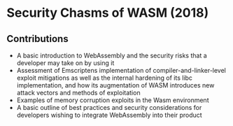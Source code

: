 # Security Chasms of WASM (2018)

## Contributions
- A basic introduction to WebAssembly and the security risks that a developer may take on by using it
- Assessment of Emscriptens implementation of compiler-and-linker-level exploit mitigations as well as the internal hardening of its libc implementation, and how its augmentation of WASM introduces new attack vectors and methods of exploitation
- Examples of memory corruption exploits in the Wasm environment
- A basic outline of best practices and security considerations for developers wishing to integrate WebAssembly into their product